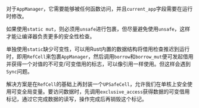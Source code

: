 对于`AppManager`，它需要能够被任何函数访问，并且`current_app`字段需要在运行时修改。

如果使用`static mut`，则必须用`unsafe`进行包裹，但尽量避免使用`unsafe`，这样才能让编译器负责更多的安全性检查。

单独使用`static`缺少可变性，可以用Rust内置的数据结构将借用检查推迟到运行时，即用`RefCell`来包裹`AppManager`，然后调用`borrow`和`borrow_mut`便可发起借用并获得一个对值的不可变/可变借用的标志，可以像引用一样使用。但这样会遇到`Sync`问题。

解决方案是在`RefCell`的基础上再封装一个`UPSafeCell`，允许我们在单核上安全使用可变全局变量。要访问数据时，先调用`exclusive_access`获得数据的可变借用标记，通过它完成数据的读写，操作完成后再销毁这个标记。